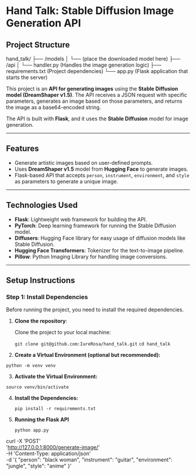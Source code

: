 # Hand Talk: Stable Diffusion Image Generation API

## Project Structure

hand_talk/
├── /models
│   └── (place the downloaded model here)
├── /api
│   └── handler.py           (Handles the image generation logic)
├── requirements.txt         (Project dependencies)
└── app.py                   (Flask application that starts the server)


This project is an **API for generating images** using the **Stable Diffusion model (DreamShaper v1.5)**. The API receives a JSON request with specific parameters, generates an image based on those parameters, and returns the image as a base64-encoded string.

The API is built with **Flask**, and it uses the **Stable Diffusion** model for image generation.

---

## Features

- Generate artistic images based on user-defined prompts.
- Uses **DreamShaper v1.5** model from **Hugging Face** to generate images.
- Flask-based API that accepts `person`, `instrument`, `environment`, and `style` as parameters to generate a unique image.

---

## Technologies Used

- **Flask**: Lightweight web framework for building the API.
- **PyTorch**: Deep learning framework for running the Stable Diffusion model.
- **Diffusers**: Hugging Face library for easy usage of diffusion models like Stable Diffusion.
- **Hugging Face Transformers**: Tokenizer for the text-to-image pipeline.
- **Pillow**: Python Imaging Library for handling image conversions.

---

## Setup Instructions

### **Step 1: Install Dependencies**

Before running the project, you need to install the required dependencies.

1. **Clone the repository**:

   Clone the project to your local machine:

   ```git clone git@github.com:IureRosa/hand_talk.git```
   ```cd hand_talk```

2. **Create a Virtual Environment (optional but recommended):**

```python -m venv venv```

3. **Activate the Virtual Environment:**

```source venv/bin/activate```

4. **Install the Dependencies:**

   ```pip install -r requirements.txt```

5. **Running the Flask API**

   ```python app.py```


curl -X 'POST' \
  'http://127.0.0.1:8000/generate-image/' \
  -H 'Content-Type: application/json' \
  -d '{
  "person": "black woman",
  "instrument": "guitar",
  "environment": "jungle",
  "style": "anime"
}'

